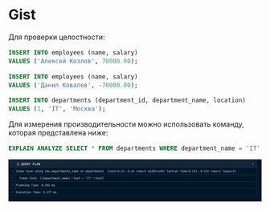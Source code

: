 # Gist

Для проверки целостности: 

```sql
INSERT INTO employees (name, salary)
VALUES ('Алексей Козлов', 70000.00);
```

```sql
INSERT INTO employees (name, salary)
VALUES ('Данил Ковалев', -70000.00);
```

```sql
INSERT INTO departments (department_id, department_name, location)
VALUES (1, 'IT', 'Москва');
```

Для измерения производительности можно использовать команду, которая представлена ниже:

```sql
EXPLAIN ANALYZE SELECT * FROM departments WHERE department_name = 'IT';
```

![img.png](images/img.png)

